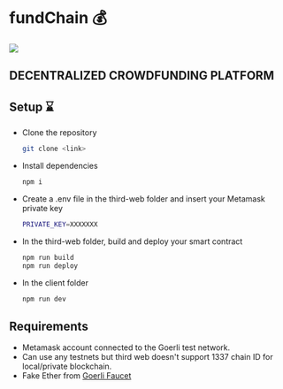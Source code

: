 # fundChain 💰

<img src="https://capsule-render.vercel.app/api?text=HeyEveryone🕹️&animation=fadeIn&type=waving&color=gradient&height=100" />

## DECENTRALIZED CROWDFUNDING PLATFORM
## Setup ⌛
- Clone the repository

  ```bash
  git clone <link>
  ```
- Install dependencies
  
  ```bash
  npm i
  ```
- Create a .env file in the third-web folder and insert your Metamask private key

  ```bash
  PRIVATE_KEY=XXXXXXX
  ```
- In the third-web folder, build and deploy your smart contract
  
  ```bash
  npm run build
  npm run deploy
  ```
- In the client folder
  
  ```bash
  npm run dev
  ```
## Requirements
- Metamask account connected to the Goerli test network.
- Can use any testnets but third web doesn't support 1337 chain ID for local/private blockchain.
- Fake Ether from [Goerli Faucet](https://goerlifaucet.com/)
